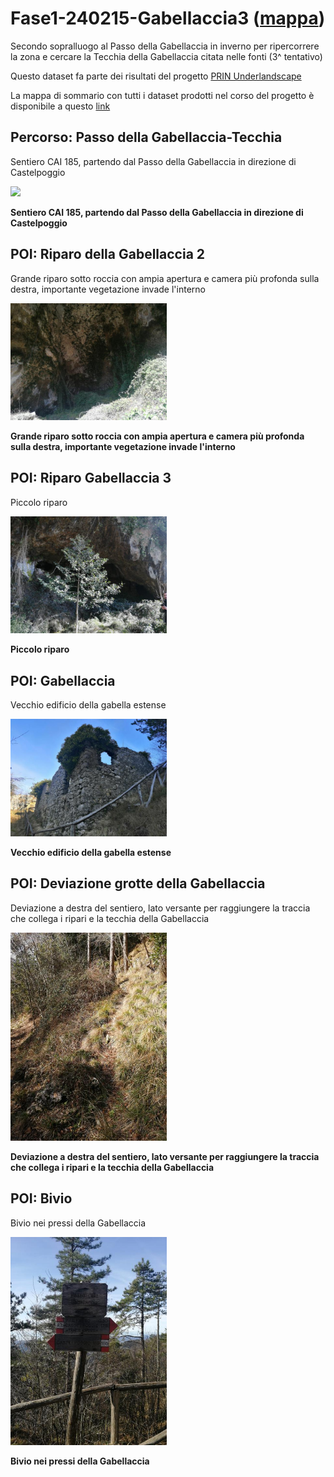 # Fase1-240215-Gabellaccia3 ([mappa](https://umap.openstreetmap.fr/it/map/fase1-240215-passodellagabellaccia_1067183))
Secondo sopralluogo al Passo della Gabellaccia in inverno per ripercorrere la zona e cercare la Tecchia della Gabellaccia citata nelle fonti (3^ tentativo)

Questo dataset fa parte dei risultati del progetto [PRIN Underlandscape](https://sites.google.com/view/prin-underlandscape/)

La mappa di sommario con tutti i dataset prodotti nel corso del progetto è disponibile a questo [link](https://umap.openstreetmap.fr/it/map/sommario_1044830)

## Percorso: Passo della Gabellaccia-Tecchia
Sentiero CAI 185, partendo dal Passo della Gabellaccia in direzione di Castelpoggio

[<img src=vignettes/VNw5KvhK.jpg width='250'/>](VNw5KvhK.jpg) 

**Sentiero CAI 185, partendo dal Passo della Gabellaccia in direzione di Castelpoggio**
## POI: Riparo della Gabellaccia 2
Grande riparo sotto roccia con ampia apertura e camera più profonda sulla destra, importante vegetazione invade l'interno

[<img src=vignettes/635qNStR.jpg width='250'/>](635qNStR.jpg) 

**Grande riparo sotto roccia con ampia apertura e camera più profonda sulla destra, importante vegetazione invade l'interno**
## POI: Riparo Gabellaccia 3
Piccolo riparo

[<img src=vignettes/vmvTkMFb.jpg width='250'/>](vmvTkMFb.jpg) 

**Piccolo riparo**
## POI: Gabellaccia
Vecchio edificio della gabella estense

[<img src=vignettes/J0XZ567H.jpg width='250'/>](J0XZ567H.jpg) 

**Vecchio edificio della gabella estense**
## POI: Deviazione grotte della Gabellaccia
Deviazione a destra del sentiero, lato versante per raggiungere la traccia che collega i ripari e la tecchia della Gabellaccia

[<img src=vignettes/9F4GWfGF.jpg width='250'/>](9F4GWfGF.jpg) 

**Deviazione a destra del sentiero, lato versante per raggiungere la traccia che collega i ripari e la tecchia della Gabellaccia**
## POI: Bivio
Bivio nei pressi della Gabellaccia

[<img src=vignettes/Cx6GRjrW.jpg width='250'/>](Cx6GRjrW.jpg) 

**Bivio nei pressi della Gabellaccia**
